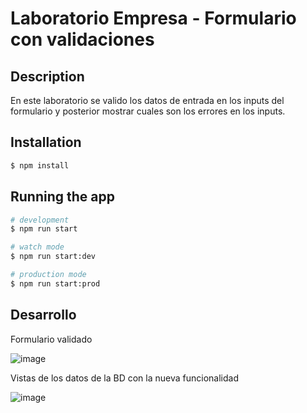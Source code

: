 # Laboratorio Empresa - Formulario con validaciones

## Description

En este laboratorio se valido los datos de entrada en los inputs del formulario y posterior mostrar cuales son los errores en los inputs.

## Installation

```bash
$ npm install
```

## Running the app

```bash
# development
$ npm run start

# watch mode
$ npm run start:dev

# production mode
$ npm run start:prod
```

## Desarrollo

Formulario validado

![image](https://github.com/SuleiChang/empresa2/assets/170781882/98da0339-9367-4a0f-855f-b248ec897c10)

Vistas de los datos de la BD con la nueva funcionalidad

![image](https://github.com/SuleiChang/formulario/assets/170781882/6ac105ee-4c6e-49b7-9f10-ca9d3b835653)

